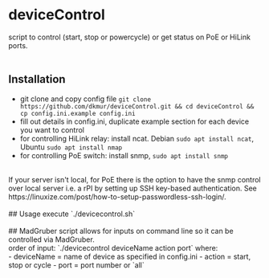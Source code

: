 # deviceControl

script to control (start, stop or powercycle) or get status on PoE or HiLink ports.<br>
<br>
## Installation
- git clone and copy config file `git clone https://github.com/dkmur/deviceControl.git && cd deviceControl && cp config.ini.example config.ini`<br>
- fill out details in config.ini, duplicate example section for each device you want to control<br>
- for controlling HiLink relay: install ncat. Debian `sudo apt install ncat`, Ubuntu `sudo apt install nmap`<br>
- for controlling PoE switch: install snmp, `sudo apt install snmp`<br>
<br>
If your server isn't local, for PoE there is the option to have the snmp control over local server i.e. a rPI by setting up SSH key-based authentication. See https://linuxize.com/post/how-to-setup-passwordless-ssh-login/.<br>
<br>    
## Usage
execute `./devicecontrol.sh`<br>
<br>
## MadGruber
script allows for inputs on command line so it can be controlled via MadGruber.<br>
order of input: `./devicecontrol deviceName action port` where:<br>
- deviceName = name of device as specified in config.ini
- action = start, stop or cycle
- port = port number or `all`
